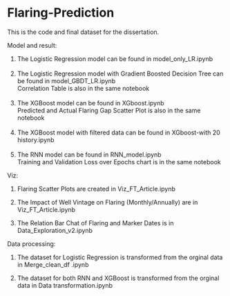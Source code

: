 # Flaring-Prediction
This is the code and final dataset for the dissertation.

Model and result:

1. The Logistic Regression model can be found in model_only_LR.ipynb   
&nbsp;
2. The Logistic Regression model with Gradient Boosted Decision Tree can be found in model_GBDT_LR.ipynb  
    Correlation Table is also in the same notebook  
&nbsp;
3. The XGBoost model can be found in XGboost.ipynb   
    Predicted and Actual Flaring Gap Scatter Plot is also in the same notebook  
&nbsp;
4. The XGBoost model with filtered data can be found in XGboost-with 20 history.ipynb  
&nbsp;
5. The RNN model can be found in RNN_model.ipynb  
    Training and Validation Loss over Epochs chart is in the same notebook

Viz:

1. Flaring Scatter Plots are created in Viz_FT_Article.ipynb

2. The Impact of Well Vintage on Flaring (Monthly/Annually) are in  Viz_FT_Article.ipynb

3. The Relation Bar Chat of Flaring and Marker Dates is in Data_Exploration_v2.ipynb


Data processing:


1. The dataset for Logistic Regression is transformed from the orginal data in Merge_clean_df .ipynb

2. The dataset for both RNN and XGBoost is transformed from the orginal data in  Data transformation.ipynb
